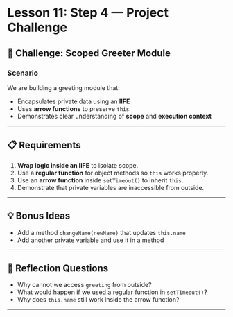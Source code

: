 # Lesson 11: Step 4 — Project Challenge

## 🧪 Challenge: Scoped Greeter Module

### Scenario
We are building a greeting module that:
- Encapsulates private data using an **IIFE**
- Uses **arrow functions** to preserve `this`
- Demonstrates clear understanding of **scope** and **execution context**

---

## 📋 Requirements

1. **Wrap logic inside an IIFE** to isolate scope.
2. Use a **regular function** for object methods so `this` works properly.
3. Use an **arrow function** inside `setTimeout()` to inherit `this`.
4. Demonstrate that private variables are inaccessible from outside.

---

## 💡 Bonus Ideas

- Add a method `changeName(newName)` that updates `this.name`
- Add another private variable and use it in a method

---

## 🧠 Reflection Questions

- Why cannot we access `greeting` from outside?
- What would happen if we used a regular function in `setTimeout()`?
- Why does `this.name` still work inside the arrow function?

---
